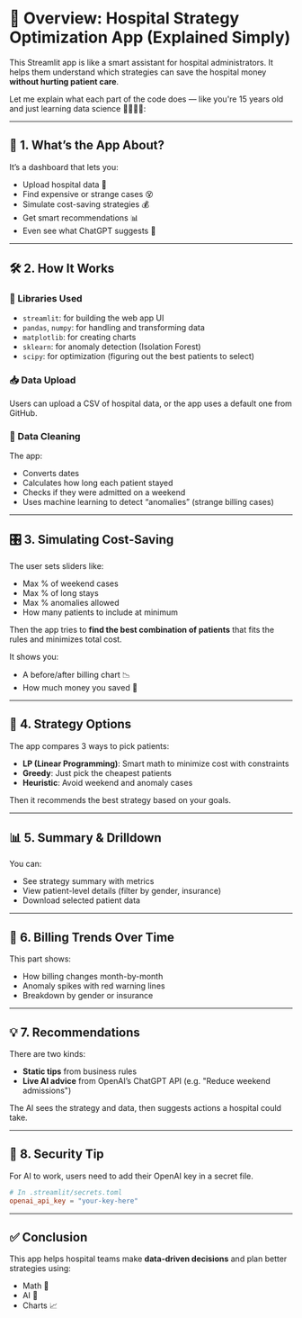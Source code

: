 # 📄 Overview: Hospital Strategy Optimization App (Explained Simply)

This Streamlit app is like a smart assistant for hospital administrators. It helps them understand which strategies can save the hospital money **without hurting patient care**.

Let me explain what each part of the code does — like you're 15 years old and just learning data science 👩‍🔬👨‍🔬:

---

## 🧱 1. What’s the App About?
It’s a dashboard that lets you:
- Upload hospital data 📂
- Find expensive or strange cases 😵
- Simulate cost-saving strategies 💰
- Get smart recommendations 📊
- Even see what ChatGPT suggests 🤖

---

## 🛠 2. How It Works

### 🧩 Libraries Used
- `streamlit`: for building the web app UI
- `pandas`, `numpy`: for handling and transforming data
- `matplotlib`: for creating charts
- `sklearn`: for anomaly detection (Isolation Forest)
- `scipy`: for optimization (figuring out the best patients to select)

### 📥 Data Upload
Users can upload a CSV of hospital data, or the app uses a default one from GitHub.

### 🧼 Data Cleaning
The app:
- Converts dates
- Calculates how long each patient stayed
- Checks if they were admitted on a weekend
- Uses machine learning to detect “anomalies” (strange billing cases)

---

## 🎛 3. Simulating Cost-Saving

The user sets sliders like:
- Max % of weekend cases
- Max % of long stays
- Max % anomalies allowed
- How many patients to include at minimum

Then the app tries to **find the best combination of patients** that fits the rules and minimizes total cost.

It shows you:
- A before/after billing chart 📉
- How much money you saved 💸

---

## 🧠 4. Strategy Options

The app compares 3 ways to pick patients:
- **LP (Linear Programming)**: Smart math to minimize cost with constraints
- **Greedy**: Just pick the cheapest patients
- **Heuristic**: Avoid weekend and anomaly cases

Then it recommends the best strategy based on your goals.

---

## 📊 5. Summary & Drilldown
You can:
- See strategy summary with metrics
- View patient-level details (filter by gender, insurance)
- Download selected patient data

---

## 📅 6. Billing Trends Over Time
This part shows:
- How billing changes month-by-month
- Anomaly spikes with red warning lines
- Breakdown by gender or insurance

---

## 💡 7. Recommendations
There are two kinds:
- **Static tips** from business rules
- **Live AI advice** from OpenAI’s ChatGPT API (e.g. "Reduce weekend admissions")

The AI sees the strategy and data, then suggests actions a hospital could take.

---

## 🔐 8. Security Tip
For AI to work, users need to add their OpenAI key in a secret file.

```toml
# In .streamlit/secrets.toml
openai_api_key = "your-key-here"
```

---

## ✅ Conclusion
This app helps hospital teams make **data-driven decisions** and plan better strategies using:
- Math 🧮
- AI 🤖
- Charts 📈


